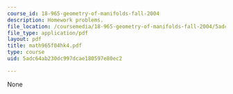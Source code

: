 ```yaml
---
course_id: 18-965-geometry-of-manifolds-fall-2004
description: Homework problems.
file_location: /coursemedia/18-965-geometry-of-manifolds-fall-2004/5adc64ab230dc997dcae180597e80ec2_math965f04hk4.pdf
file_type: application/pdf
layout: pdf
title: math965f04hk4.pdf
type: course
uid: 5adc64ab230dc997dcae180597e80ec2

---
```

None